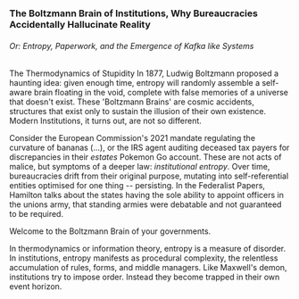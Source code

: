### The Boltzmann Brain of Institutions, Why Bureaucracies Accidentally Hallucinate Reality

###### Or: Entropy, Paperwork, and the Emergence of Kafka like Systems

The Thermodynamics of Stupidity
In 1877, Ludwig Boltzmann proposed a haunting idea: given enough time, entropy will randomly assemble a self-aware brain floating in the void, complete with false memories of a universe that doesn't exist. These 'Boltzmann Brains' are cosmic accidents, structures that exist only to sustain the illusion of their own existence.
Modern Institutions, it turns out, are not so different.

Consider the European Commission's 2021 mandate regulating the curvature of bananas (...), or the IRS agent auditing deceased tax payers for discrepancies in their *estates* Pokemon Go account. These are not acts of malice, but symptoms of a deeper law: *institutional entropy*. Over time, bureaucracies drift from their original purpose, mutating into self-referential entities optimised for one thing -- persisting. In the Federalist Papers, Hamilton talks about the states having the sole ability to appoint officers in the unions army, that standing armies were debatable and not guaranteed to be required.

Welcome to the Boltzmann Brain of your governments.

In thermodynamics or information theory, entropy is a measure of disorder. In institutions, entropy  manifests as procedural complexity, the relentless accumulation of rules, forms, and middle managers. Like Maxwell's demon, institutions try to impose order. Instead they become trapped in their own event horizon.

